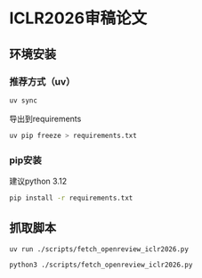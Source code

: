 # ICLR2026审稿论文

## 环境安装

### 推荐方式（uv）

```bash
uv sync
```

导出到requirements

```bash
uv pip freeze > requirements.txt
```

### pip安装

建议python 3.12

```bash
pip install -r requirements.txt
```

## 抓取脚本

```bash
uv run ./scripts/fetch_openreview_iclr2026.py
```

```bash
python3 ./scripts/fetch_openreview_iclr2026.py
```